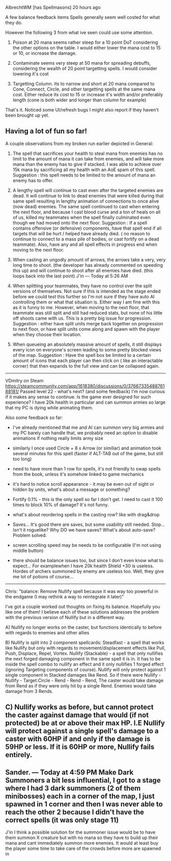  AlbrechtWM [has Spellmasons] 20 hours ago
    
A few balance feedback items
Spells generally seem well costed for what they do.

However the following 3 from what ive seen could use some attention.

1) Poison at 20 mana seems rather steep for a 10 point DoT considering the other options on the table. I would either lower the mana cost to 15 or 10, or increase the damage.

2) Contaminate seems very steep at 50 mana for spreading debuffs, considering the wealth of 20 point targetting spells. I would consider lowering it's cost

3) Targetting Column. Its to narrow and short at 20 mana compared to Cone, Connect, Circle, and other targetting spells at the same mana cost. Either reduce its cost to 15 or increase it's width and/or preferably length (cone is both wider and longer than column for example)

That's it. Noticed some UI/refresh bugs I might also report if they haven't been brought up yet.

Having a lot of fun so far! 
---
A couple observations from my broken run earlier depicted in General:

1) The spell that sacrifices your health to steal mana from enemies has no limit to the amount of mana it can take from enemies, and will take more mana than the enemy has to give if stacked. I was able to achieve over 15k mana by sacrificing all my health with an AoE spam of this spell. Suggestion : this spell needs to be limited to the amount of mana an enemy has to offer.

2) A lengthy spell will continue to cast even after the targeted enemies are dead. It will continue to link to dead enemies that were killed during that same spell resulting in lengthy animation of connections to once alive (now dead) enemies. The same spell continued to cast when entering the next floor, and because I cast blood curse and a ton of heals on all of us, killed my teammates when the spell finally culminated even though we had moved onto the next floor. Suggestion : If a spell contains offensive (or defensive) components, have that spell end if all targets that will be hurt / helped have already died. ( no reason to continue to connect to a mass pile of bodies, or cast fortify on a dead teammate).  Also, have any and all spell effects in progress end when moving to the next floor.

3) When casting an ungodly amount of arrows, the arrows take a very, very long time to shoot. (the developer has already commented on speeding this up) and will continue to shoot after all enemies have died. (this loops back into the last point)
J'in — Today at 5:26 AM
4) When splitting your teammates, they have no control over the split versions of themselves. Not sure if this is intended as the stage ended before we could test this further so I'm not sure if they have auto AI controlling them or what that situation is. Either way I am fine with this as it is funny to me. However, when moving to the next floor, that teammate was still split and still had reduced stats, but none of his little off shoots came with us. This is a pretty big issue for progression. Suggestion : either have split units merge back together on progression to next floor, or have split units come along and spawn with the player when they choose their location.
5) When queueing an absolutely massive amount of spells, it still displays every icon on everyone's screen leading to some pretty blocked views of the map. Suggestion : Have the spell box be limited to a certain amount of icons that each player can then click on ( like an interactable corner) that then expands to the full view and can be collapsed again.

---
VDmitry on Steam
https://steamcommunity.com/app/1618380/discussions/0/3766733548876188181/
 Passed level 22 - what's next? (and some feedback)
I'm now curious if it makes any sense to continue. Is the game ever designed for such experience? I have 20k health in particular and can summon armies so large that my PC is dying while animating them.


Also some feedback so far:

- I've already mentioned that me and AI can summon very big armies and my PC barely can handle that, we probably need an option to disable animations if nothing really limits army size

- similarly I once used Circle + 8 x Arrow (or similiar) and animation took several minutes for this spell (faster if ALT-TAB out of the game, but still too long)

- need to have more than 1 row for spells, it's not friendly to swap spells from the book, unless it's somehow linked to game mechanics

- it's hard to notice scroll appearance - it may be even out of sight or hidden by units, what's about a message or something?

- Fortify 0.1% - this is the only spell so far I don't get. I need to cast it 100 times to block 10% of damage? It's not funny.

- what's about reordering spells in the casting row? like with drag&drop

- Saves... It's good there are saves, but some usability still needed. Stop... Isn't it roguelike? Why DO we have saves? What's about auto-save? Problem solved.

- screen scrolling speed may be needs to be configurable (I'm not using middle button)


- there should be balance issues too, but since I don't even know what to expect... For examplewhen I have 20k health Shield +30 is useless. Hordes of archers summoned by enemy are useless too. Well, they give me lot of potions of course... 
---
Chris:
"balance: Remove Nullify spell because it was way too powerful in the endgame (I may rethink a way to reintegrate it later)"

I've got a couple worked out thoughts on fixing its balance. Hopefully you like one of them! I believe each of these solutions addresses the problem with the previous version of Nullify but in a different way.

A) Nullify no longer works on the caster, but functions identically to before with regards to enemies and other allies

B) Nullify is split into 2 component spellcards: 
Steadfast - a spell that works like Nullify but only with regards to movement/displacement effects like Pull, Push, Displace, Repel, Vortex. 
Nullify (Stackable) - a spell that only nullifies the next forged damaging component in the same spell it is in. It has to be inside the spell combo to nullify an effect and it only nullifies 1 forged effect (ignoring Targeting components of course). Nullify will only protect against 1 single component in Stacked damages like Rend. 
So if there were Nullify - Nullify - Target:Circle - Rend - Rend - Rend, The caster would take damage from Rend as if they were only hit by a single Rend. Enemies would take damage from 3 Rends.

C) Nullify works as before, but cannot protect the caster against damage that would (if not protected) be at or above their max HP. 
I.E Nullify will protect against a single spell's damage to a caster with 60HP if and only if the damage is 59HP or less. If it is 60HP or more, Nullify fails entirely.
---
Sander. — Today at 4:59 PM
Make Dark Summoners a bit less influential, I got to a stage where I had 3 dark summoners (2 of them minibosses) each in a corner of the map, 
I just spawned in 1 corner and then I was never able to reach the other 2 because I didn't have the correct spells (it was only stage 11) 
---
J'in
I think a possible solution for the summoner issue would be to have them summon X creature but with no mana so they have to build up their mana and cant immediately summon more enemies. It would at least buy the player some time to take care of the crowds before more are spawned in
